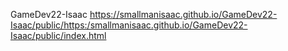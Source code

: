 GameDev22-Isaac
https://smallmanisaac.github.io/GameDev22-Isaac/public/https:/smallmanisaac.github.io/GameDev22-Isaac/public/index.html





